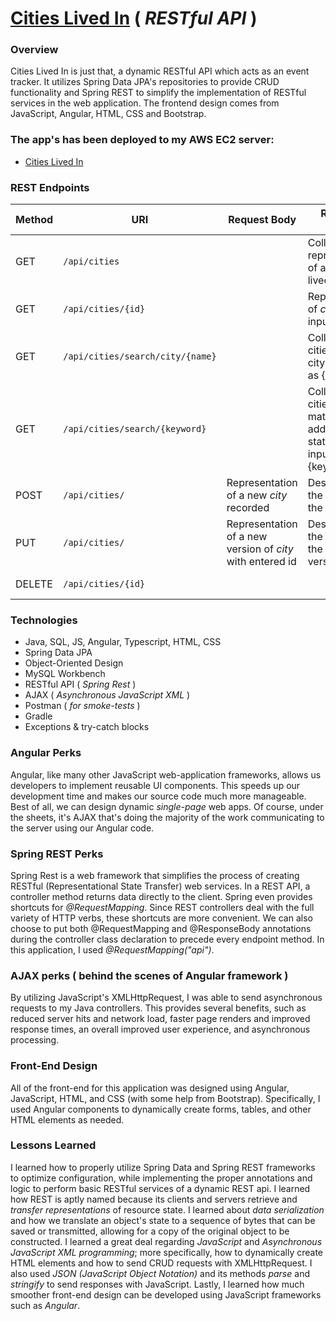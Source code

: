 # [Cities Lived In](http://18.119.82.56:8080/CitiesLived/) ( _RESTful API_ )

### Overview
Cities Lived In is just that, a dynamic RESTful API which acts as an event tracker. It utilizes Spring Data JPA's repositories to provide CRUD functionality and Spring REST to simplify the implementation of RESTful services in the web application. The frontend design comes from JavaScript, Angular, HTML, CSS and Bootstrap.

### The app's has been deployed to my AWS EC2 server:
  * [Cities Lived In](http://18.119.82.56:8080/CitiesLived/)


### REST Endpoints

|  Method   |    URI               | Request Body | Response Body | Purpose |
|-----------|----------------------|--------------|---------------|---------|
| GET       | `/api/cities`      |              | Collection of representations of all cities lived in | List or collection endpoint
| GET       | `/api/cities/{id}`      |              | Representation of _city_ with input id as {id}| **Retrieve** endpoint
| GET       | `/api/cities/search/city/{name}`      |              | Collection of all cities matching city name input as {name} | List or collection endpoint
| GET       | `/api/cities/search/{keyword}` |              | Collection of all cities lived in matching address or state name input as {keyword} | List or collection endpoint
| POST      | `/api/cities/`      | Representation of a new _city_ recorded | Description of the result of the operation | **Create** endpoint
| PUT       | `/api/cities/`   | Representation of a new version of _city_ with entered id | Description of the result of the new version | **Replace** endpoint |
| DELETE    | `/api/cities/{id}`   |              | | **Delete** route |


### Technologies
 * Java, SQL, JS, Angular, Typescript, HTML, CSS
 * Spring Data JPA
 * Object-Oriented Design
 * MySQL Workbench
 * RESTful API ( _Spring Rest_ )
 * AJAX ( _Asynchronous JavaScript XML_ )
 * Postman ( _for smoke-tests_ )
 * Gradle
 * Exceptions & try-catch blocks

### Angular Perks
Angular, like many other JavaScript web-application frameworks, allows us developers to implement reusable UI components. This speeds up our development time and makes our source code much more manageable. Best of all, we can design dynamic _single-page_ web apps. Of course, under the sheets, it's AJAX that's doing the majority of the work communicating to the server using our Angular code.

### Spring REST Perks
Spring Rest is a web framework that simplifies the process of creating RESTful (Representational State Transfer) web services. In a REST API, a controller method returns data directly to the client. Spring even provides shortcuts for _@RequestMapping_. Since REST controllers deal with the full variety of HTTP verbs, these shortcuts are more convenient. We can also choose to put both @RequestMapping and @ResponseBody annotations during the controller class declaration to precede every endpoint method. In this application, I used _@RequestMapping("api")_.

### AJAX perks ( behind the scenes of Angular framework )
By utilizing JavaScript's XMLHttpRequest, I was able to send asynchronous requests to my Java controllers. This provides several benefits, such as reduced server hits and network load, faster page renders and improved response times, an overall improved user experience, and asynchronous processing.

### Front-End Design
All of the front-end for this application was designed using Angular, JavaScript, HTML, and CSS (with some help from Bootstrap). Specifically, I used Angular components to dynamically create forms, tables, and other HTML elements as needed.

### Lessons Learned
I learned how to properly utilize Spring Data and Spring REST frameworks to optimize configuration, while implementing the proper annotations and logic to perform basic RESTful services of a dynamic REST api. I learned how REST is aptly named because its clients and servers retrieve and _transfer representations_ of resource state. I learned about _data serialization_ and how we translate an object's state to a sequence of bytes that can be saved or transmitted, allowing for a copy of the original object to be constructed. I learned a great deal regarding _JavaScript_ and _Asynchronous JavaScript XML programming_; more specifically, how to dynamically create HTML elements and how to send CRUD requests with XMLHttpRequest. I also used _JSON (JavaScript Object Notation)_ and its methods _parse_ and _stringify_ to send responses with JavaScript. Lastly, I learned how much smoother front-end design can be developed using JavaScript frameworks such as _Angular_.
